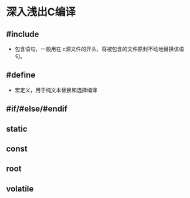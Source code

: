 # 深入浅出C编译
## #include
- 包含语句，一般用在.c源文件的开头，将被包含的文件原封不动地替换该语句。
## #define
- 宏定义，用于纯文本替换和选择编译
## #if/#else/#endif
## static
## const
## root
## volatile
